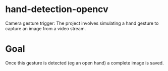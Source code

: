 # hand-detection-opencv
Camera gesture trigger:
The project involves simulating a hand gesture to capture an image from a video stream.
# Goal

Once this gesture is detected (eg an open hand) a complete image is saved.
